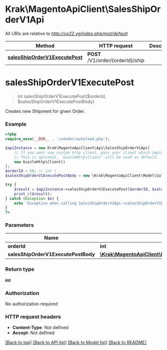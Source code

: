 # Krak\MagentoApiClient\SalesShipOrderV1Api

All URIs are relative to *http://ce22.vg/index.php/rest/default*

Method | HTTP request | Description
------------- | ------------- | -------------
[**salesShipOrderV1ExecutePost**](SalesShipOrderV1Api.md#salesShipOrderV1ExecutePost) | **POST** /V1/order/{orderId}/ship | 


# **salesShipOrderV1ExecutePost**
> int salesShipOrderV1ExecutePost($orderId, $salesShipOrderV1ExecutePostBody)



Creates new Shipment for given Order.

### Example
```php
<?php
require_once(__DIR__ . '/vendor/autoload.php');

$apiInstance = new Krak\MagentoApiClient\Api\SalesShipOrderV1Api(
    // If you want use custom http client, pass your client which implements `GuzzleHttp\ClientInterface`.
    // This is optional, `GuzzleHttp\Client` will be used as default.
    new GuzzleHttp\Client()
);
$orderId = 56; // int | 
$salesShipOrderV1ExecutePostBody = new \Krak\MagentoApiClient\Model\SalesShipOrderV1ExecutePostBody(); // \Krak\MagentoApiClient\Model\SalesShipOrderV1ExecutePostBody | 

try {
    $result = $apiInstance->salesShipOrderV1ExecutePost($orderId, $salesShipOrderV1ExecutePostBody);
    print_r($result);
} catch (Exception $e) {
    echo 'Exception when calling SalesShipOrderV1Api->salesShipOrderV1ExecutePost: ', $e->getMessage(), PHP_EOL;
}
?>
```

### Parameters

Name | Type | Description  | Notes
------------- | ------------- | ------------- | -------------
 **orderId** | **int**|  |
 **salesShipOrderV1ExecutePostBody** | [**\Krak\MagentoApiClient\Model\SalesShipOrderV1ExecutePostBody**](../Model/SalesShipOrderV1ExecutePostBody.md)|  | [optional]

### Return type

**int**

### Authorization

No authorization required

### HTTP request headers

 - **Content-Type**: Not defined
 - **Accept**: Not defined

[[Back to top]](#) [[Back to API list]](../../README.md#documentation-for-api-endpoints) [[Back to Model list]](../../README.md#documentation-for-models) [[Back to README]](../../README.md)

